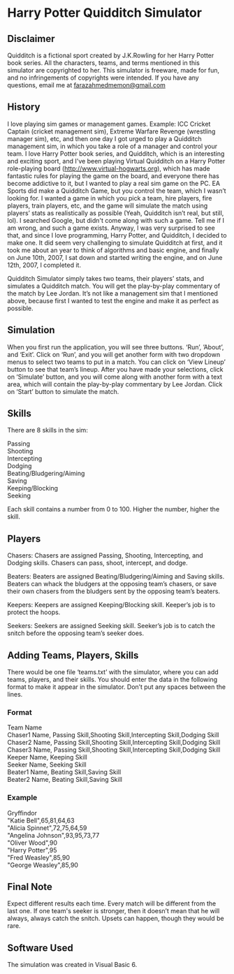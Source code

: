 # Harry Potter Quidditch Simulator
## Disclaimer
Quidditch is a fictional sport created by J.K.Rowling for her Harry Potter book series. All the characters, teams, and terms mentioned in this simulator are copyrighted to her. This simulator is freeware, made for fun, and no infringements of copyrights were intended. If you have any questions, email me at farazahmedmemon@gmail.com

## History
I love playing sim games or management games. Example: ICC Cricket Captain (cricket management sim), Extreme Warfare Revenge (wrestling manager sim), etc, and then one day I got urged to play a Quidditch management sim, in which you take a role of a manager and control your team. I love Harry Potter book series, and Quidditch, which is an interesting and exciting sport, and I've been playing Virtual Quidditch on a Harry Potter role-playing board (http://www.virtual-hogwarts.org), which has made fantastic rules for playing the game on the board, and everyone there has become addictive to it, but I wanted to play a real sim game on the PC. EA Sports did make a Quidditch Game, but you control the team, which I wasn’t looking for. I wanted a game in which you pick a team, hire players, fire players, train players, etc, and the game will simulate the match using players’ stats as realistically as possible (Yeah, Quidditch isn’t real, but still, lol). I searched Google, but didn't come along with such a game. Tell me if I am wrong, and such a game exists. Anyway, I was very surprised to see that, and since I love programming, Harry Potter, and Quidditch, I decided to make one. It did seem very challenging to simulate Quidditch at first, and it took me about an year to think of algorithms and basic engine, and finally on June 10th, 2007, I sat down and started writing the engine, and on June 12th, 2007, I completed it.

Quidditch Simulator simply takes two teams, their players’ stats, and simulates a Quidditch match. You will get the play-by-play commentary of the match by Lee Jordan. It’s not like a management sim that I mentioned above, because first I wanted to test the engine and make it as perfect as possible. 

## Simulation
When you first run the application, you will see three buttons. ‘Run’, ’About’, and ‘Exit’. Click on ‘Run’, and you will get another form with two dropdown menus to select two teams to put in a match. You can click on ‘View Lineup’ button to see that team’s lineup. After you have made your selections, click on ‘Simulate’ button, and you will come along with another form with a text area, which will contain the play-by-play commentary by Lee Jordan. Click on ‘Start’ button to simulate the match.

## Skills
There are 8 skills in the sim:

Passing\
Shooting\
Intercepting\
Dodging\
Beating/Bludgering/Aiming\
Saving\
Keeping/Blocking\
Seeking

Each skill contains a number from 0 to 100. Higher the number, higher the skill.

## Players
Chasers: Chasers are assigned Passing, Shooting, Intercepting, and Dodging skills.  Chasers can pass, shoot, intercept, and dodge.

Beaters: Beaters are assigned Beating/Bludgering/Aiming and Saving skills. Beaters can whack the bludgers at the opposing team’s chasers, or save their own chasers from the bludgers sent by the opposing team’s beaters.

Keepers: Keepers are assigned Keeping/Blocking skill. Keeper’s job is to protect the hoops.

Seekers: Seekers are assigned Seeking skill. Seeker’s job is to catch the snitch before the opposing team’s seeker does.

## Adding Teams, Players, Skills
There would be one file ‘teams.txt’ with the simulator, where you can add teams, players, and their skills. You should enter the data in the following format to make it appear in the simulator. Don’t put any spaces between the lines.

### Format

Team Name\
Chaser1 Name, Passing Skill,Shooting Skill,Intercepting Skill,Dodging Skill\
Chaser2 Name, Passing Skill,Shooting Skill,Intercepting Skill,Dodging Skill\
Chaser3 Name, Passing Skill,Shooting Skill,Intercepting Skill,Dodging Skill\
Keeper Name, Keeping Skill\
Seeker Name, Seeking Skill\
Beater1 Name, Beating Skill,Saving Skill\
Beater2 Name, Beating Skill,Saving Skill

### Example

Gryffindor\
"Katie Bell",65,81,64,63\
"Alicia Spinnet",72,75,64,59\
"Angelina Johnson",93,95,73,77\
"Oliver Wood",90\
"Harry Potter",95\
"Fred Weasley",85,90\
"George Weasley",85,90

## Final Note
Expect different results each time. Every match will be different from the last one. If one team's seeker is stronger, then it doesn’t mean that he will always, always catch the snitch. Upsets can happen, though they would be rare.

## Software Used
The simulation was created in Visual Basic 6.

